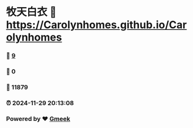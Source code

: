 # 牧天白衣 :link: https://Carolynhomes.github.io/Carolynhomes 
### :page_facing_up: [9](https://Carolynhomes.github.io/Carolynhomes/tag.html) 
### :speech_balloon: 0 
### :hibiscus: 11879 
### :alarm_clock: 2024-11-29 20:13:08 
### Powered by :heart: [Gmeek](https://github.com/Meekdai/Gmeek)
